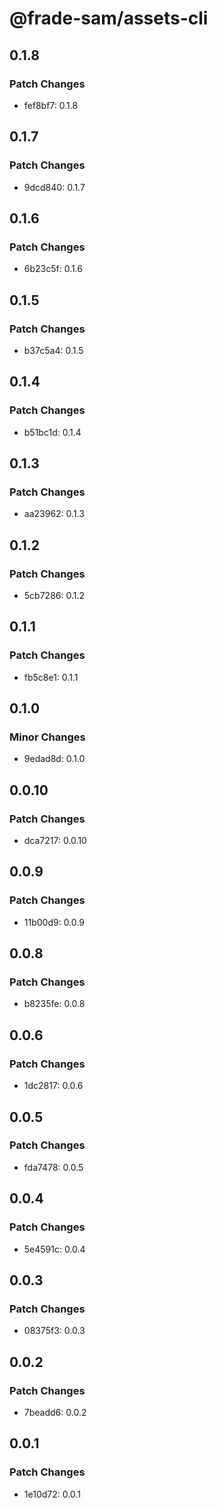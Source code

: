 # @frade-sam/assets-cli

## 0.1.8

### Patch Changes

- fef8bf7: 0.1.8

## 0.1.7

### Patch Changes

- 9dcd840: 0.1.7

## 0.1.6

### Patch Changes

- 6b23c5f: 0.1.6

## 0.1.5

### Patch Changes

- b37c5a4: 0.1.5

## 0.1.4

### Patch Changes

- b51bc1d: 0.1.4

## 0.1.3

### Patch Changes

- aa23962: 0.1.3

## 0.1.2

### Patch Changes

- 5cb7286: 0.1.2

## 0.1.1

### Patch Changes

- fb5c8e1: 0.1.1

## 0.1.0

### Minor Changes

- 9edad8d: 0.1.0

## 0.0.10

### Patch Changes

- dca7217: 0.0.10

## 0.0.9

### Patch Changes

- 11b00d9: 0.0.9

## 0.0.8

### Patch Changes

- b8235fe: 0.0.8

## 0.0.6

### Patch Changes

- 1dc2817: 0.0.6

## 0.0.5

### Patch Changes

- fda7478: 0.0.5

## 0.0.4

### Patch Changes

- 5e4591c: 0.0.4

## 0.0.3

### Patch Changes

- 08375f3: 0.0.3

## 0.0.2

### Patch Changes

- 7beadd6: 0.0.2

## 0.0.1

### Patch Changes

- 1e10d72: 0.0.1
